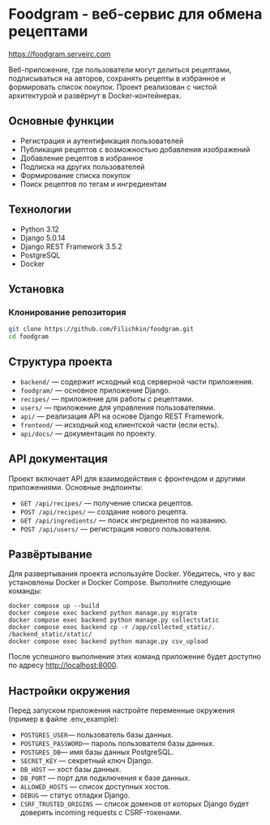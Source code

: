 # Foodgram - веб-сервис для обмена рецептами

<https://foodgram.serveirc.com>

Веб-приложение, где пользователи могут делиться рецептами, подписываться на авторов, сохранять рецепты в избранное и формировать список покупок. Проект реализован с чистой архитектурой и развёрнут в Docker-контейнерах.

## Основные функции

- Регистрация и аутентификация пользователей
- Публикация рецептов с возможностью добавления изображений
- Добавление рецептов в избранное
- Подписка на других пользователей
- Формирование списка покупок
- Поиск рецептов по тегам и ингредиентам

## Технологии

- Python 3.12
- Django 5.0.14
- Django REST Framework 3.5.2
- PostgreSQL
- Docker

## Установка

### Клонирование репозитория

```bash
git clone https://github.com/Filichkin/foodgram.git
cd foodgram
```

## Структура проекта

- `backend/` — содержит исходный код серверной части приложения.
- `foodgram/` — основное приложение Django.
- `recipes/` — приложение для работы с рецептами.
- `users/` — приложение для управления пользователями.
- `api/` — реализация API на основе Django REST Framework.
- `frontend/` — исходный код клиентской части (если есть).
- `api/docs/` — документация по проекту.

## API документация

Проект включает API для взаимодействия с фронтендом и другими приложениями. Основные эндпоинты:

- `GET /api/recipes/` — получение списка рецептов.
- `POST /api/recipes/` — создание нового рецепта.
- `GET /api/ingredients/` — поиск ингредиентов по названию.
- `POST /api/users/` — регистрация нового пользователя.

## Развёртывание

Для развертывания проекта используйте Docker. Убедитесь, что у вас установлены Docker и Docker Compose. Выполните следующие команды:
```
docker compose up --build
docker compose exec backend python manage.py migrate
docker compose exec backend python manage.py collectstatic
docker compose exec backend cp -r /app/collected_static/. /backend_static/static/
docker compose exec backend python manage.py csv_upload
```
После успешного выполнения этих команд приложение будет доступно по адресу <http://localhost:8000>.

## Настройки окружения

Перед запуском приложения настройте переменные окружения (пример в файле .env_example):

- `POSTGRES_USER`— пользователь базы данных.
- `POSTGRES_PASSWORD`— пароль пользователя базы данных.
- `POSTGRES_DB`— имя базы данных PostgreSQL.
- `SECRET_KEY` — секретный ключ Django.
- `DB_HOST` — хост базы данных.
- `DB_PORT` — порт для подключения к базе данных.
- `ALLOWED_HOSTS` — список доступных хостов.
- `DEBUG` — статус отладки Django.
- `CSRF_TRUSTED_ORIGINS` — список доменов от которых Django будет доверять incoming requests с CSRF-токенами.




